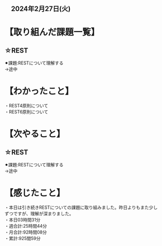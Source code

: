 ## 　2024年2月27日(火)
# 【取り組んだ課題一覧】
## ☆REST
⚫︎課題:RESTについて理解する<br>
→途中<br>
# 【わかったこと】
・REST4原則について<br>
・REST6原則について<br>
# 【次やること】
## ☆REST
⚫︎課題:RESTについて理解する<br>
→途中<br>
# 【感じたこと】
・本日は引き続きRESTについての課題に取り組みました。昨日よりもまた少しずつですが、理解が深まりました。<br>
・本日03時間31分<br>
・週合計:25時間44分<br>
・月合計:92時間08分<br>
・累計:925間59分<br>
